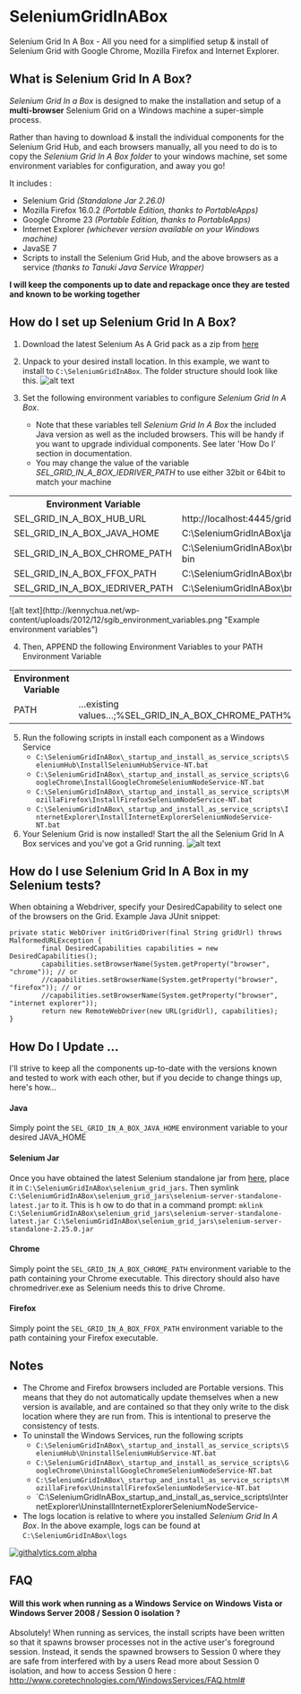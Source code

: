 SeleniumGridInABox
==================

Selenium Grid In A Box - All you need for a simplified setup &amp; install of Selenium Grid with Google Chrome, Mozilla Firefox and Internet Explorer.

What is Selenium Grid In A Box?
--------------------------------
_Selenium Grid In a Box_ is designed to make the installation and setup of a __multi-browser__ Selenium Grid on a Windows machine a super-simple process.

Rather than having to download & install the individual components for the Selenium Grid Hub, and each browsers manually, all you need to do is to copy the _Selenium Grid In A Box folder_ to your windows machine, set some environment variables for configuration, and away you go!

It includes :
- Selenium Grid _(Standalone Jar 2.26.0)_
- Mozilla Firefox 16.0.2 _(Portable Edition, thanks to PortableApps)_
- Google Chrome 23 _(Portable Edition, thanks to PortableApps)_
- Internet Explorer _(whichever version available on your Windows machine)_
- JavaSE 7
- Scripts to install the Selenium Grid Hub, and the above browsers as a service _(thanks to Tanuki Java Service Wrapper)_

__I will keep the components up to date and repackage once they are tested and known to be working together__

How do I set up Selenium Grid In A Box?
---------------------------------------
1. Download the latest Selenium As A Grid pack as a zip from [here](https://github.com/kennychua/SeleniumGridInABox/downloads)

2. Unpack to your desired install location. In this example, we want to install to
	`C:\SeleniumGridInABox`.
The folder structure should look like this.
![alt text](http://kennychua.net/wp-content/uploads/2012/12/sgib_unpacked_folder_structure.png "Unpacked folder structure")
3. Set the following environment variables to configure _Selenium Grid In A Box_. 
	- Note that these variables tell _Selenium Grid In A Box_ the included Java version as well as the included browsers. This will be handy if you want to upgrade individual components. See later 'How Do I' section in documentation.
	- You may change the value of the variable _SEL_GRID_IN_A_BOX_IEDRIVER_PATH_ to use either 32bit or 64bit to match your machine
<table>
  <tr>
    <th>Environment Variable</th>
    <th>Example</th>
  </tr>
  <tr>
    <td>SEL_GRID_IN_A_BOX_HUB_URL</td>
    <td>http://localhost:4445/grid/register</td>
  </tr>
  <tr>
    <td>SEL_GRID_IN_A_BOX_JAVA_HOME</td>
    <td>C:\SeleniumGridInABox\java\jre7</td>
  </tr>
  <tr>
    <td>SEL_GRID_IN_A_BOX_CHROME_PATH</td>
    <td>C:\SeleniumGridInABox\browsers\GoogleChrome23Portable\App\Chrome-bin</td>
  </tr>
  <tr>
    <td>SEL_GRID_IN_A_BOX_FFOX_PATH</td>
    <td>C:\SeleniumGridInABox\browsers\Firefox16.0.2Portable\App\Firefox</td>
  </tr>
  <tr>
    <td>SEL_GRID_IN_A_BOX_IEDRIVER_PATH</td>
    <td>C:\SeleniumGridInABox\browsers\IEDriverServer\32bit</td>
  </tr>
</table>
![alt text](http://kennychua.net/wp-content/uploads/2012/12/sgib_environment_variables.png "Example environment variables")

4. Then, APPEND the following Environment Variables to your PATH Environment Variable
<table>
  <tr>
    <th>Environment Variable</th>
    <th>Example</th>
  </tr>
  <tr>
    <td>PATH</td>
    <td>…existing values…;%SEL_GRID_IN_A_BOX_CHROME_PATH%;%SEL_GRID_IN_A_BOX_FFOX_PATH%;%SEL_GRID_IN_A_BOX_IEDRIVER_PATH%</td>
  </tr>
</table>

5. Run the following scripts in install each component as a Windows Service
	- `C:\SeleniumGridInABox\_startup_and_install_as_service_scripts\SeleniumHub\InstallSeleniumHubService-NT.bat`
	- `C:\SeleniumGridInABox\_startup_and_install_as_service_scripts\GoogleChrome\InstallGoogleChromeSeleniumNodeService-NT.bat`
	- `C:\SeleniumGridInABox\_startup_and_install_as_service_scripts\MozillaFirefox\InstallFirefoxSeleniumNodeService-NT.bat`
	- `C:\SeleniumGridInABox\_startup_and_install_as_service_scripts\InternetExplorer\InstallInternetExplorerSeleniumNodeService-NT.bat`
6. Your Selenium Grid is now installed! Start the all the Selenium Grid In A Box services and you've got a Grid running.
![alt text](http://kennychua.net/wp-content/uploads/2012/12/sgib_services.png "Selenium In A Box services")

How do I use Selenium Grid In A Box in my Selenium tests?
------------------------------------------------------------
When obtaining a Webdriver, specify your DesiredCapability to select one of the browsers on the Grid.
Example Java JUnit snippet:
```
private static WebDriver initGridDriver(final String gridUrl) throws MalformedURLException {
        final DesiredCapabilities capabilities = new DesiredCapabilities();
        capabilities.setBrowserName(System.getProperty("browser", "chrome")); // or
        //capabilities.setBrowserName(System.getProperty("browser", "firefox")); // or
        //capabilities.setBrowserName(System.getProperty("browser", "internet explorer")); 
        return new RemoteWebDriver(new URL(gridUrl), capabilities);
}
```

How Do I Update …
------------------------------------------------------------
I'll strive to keep all the components up-to-date with the versions known and tested to work with each other, but if you decide to change things up, here's how…
#### Java
Simply point the `SEL_GRID_IN_A_BOX_JAVA_HOME` environment variable to your desired JAVA_HOME
#### Selenium Jar
Once you have obtained the latest Selenium standalone jar from [here](http://code.google.com/p/selenium/downloads/list), place it in `C:\SeleniumGridInABox\selenium_grid_jars`. Then symlink `C:\SeleniumGridInABox\selenium_grid_jars\selenium-server-standalone-latest.jar` to it. This is h	ow to do that in a command prompt:
`mklink C:\SeleniumGridInABox\selenium_grid_jars\selenium-server-standalone-latest.jar C:\SeleniumGridInABox\selenium_grid_jars\selenium-server-standalone-2.25.0.jar`
#### Chrome
Simply point the `SEL_GRID_IN_A_BOX_CHROME_PATH` environment variable to the path containing your Chrome executable. This directory should also have chromedriver.exe as Selenium needs this to drive Chrome.
#### Firefox
Simply point the `SEL_GRID_IN_A_BOX_FFOX_PATH` environment variable to the path containing your Firefox executable. 


Notes
------
- The Chrome and Firefox browsers included are Portable versions. This means that they do not automatically update themselves when a new version is available, and are contained so that they only write to the disk location where they are run from. This is intentional to preserve the consistency of tests.
- To uninstall the Windows Services, run the following scripts
	- `C:\SeleniumGridInABox\_startup_and_install_as_service_scripts\SeleniumHub\UninstallSeleniumHubService-NT.bat`
	- `C:\SeleniumGridInABox\_startup_and_install_as_service_scripts\GoogleChrome\UninstallGoogleChromeSeleniumNodeService-NT.bat`
	- `C:\SeleniumGridInABox\_startup_and_install_as_service_scripts\MozillaFirefox\UninstallFirefoxSeleniumNodeService-NT.bat`
	- `C:\SeleniumGridInABox\_startup_and_install_as_service_scripts\InternetExplorer\UninstallInternetExplorerSeleniumNodeService-
- The logs location is relative to where you installed _Selenium Grid In A Box_. In the above example, logs can be found at `C:\SeleniumGridInABox\logs`

[![githalytics.com alpha](https://cruel-carlota.pagodabox.com/3badfc38c03b7a13375549935b6c27b2 "githalytics.com")](http://githalytics.com/kennychua/SeleniumGridInABox)

FAQ
------
#### Will this work when running as a Windows Service on Windows Vista or Windows Server 2008 / Session 0 isolation ?
Absolutely! When running as services, the install scripts have been written so that it spawns browser processes not in the active user's foreground session. Instead, it sends the spawned browsers to Session 0 where they are safe from interfered with by a users
Read more about Session 0 isolation, and how to access Session 0 here : http://www.coretechnologies.com/WindowsServices/FAQ.html#
